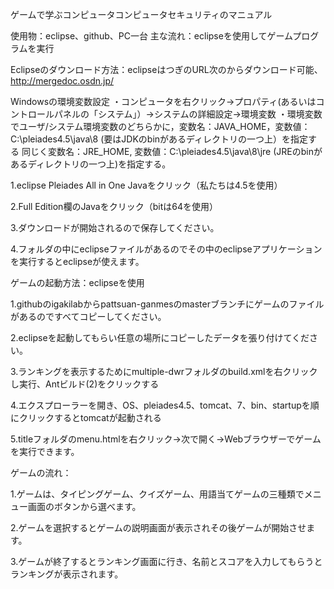 ゲームで学ぶコンピュータコンピュータセキュリティのマニュアル

使用物：eclipse、github、PC一台
主な流れ：eclipseを使用してゲームプログラムを実行

Eclipseのダウンロード方法：eclipseはつぎのURL次のからダウンロード可能、http://mergedoc.osdn.jp/

Windowsの環境変数設定
・コンピュータを右クリック->プロパティ(あるいはコントロールパネルの「システム」）->システムの詳細設定->環境変数
・環境変数でユーザ/システム環境変数のどちらかに，変数名：JAVA_HOME，変数値：C:\pleiades4.5\java\8 (要はJDKのbinがあるディレクトリの一つ上）を指定する
同じく変数名：JRE_HOME, 変数値：C:\pleiades4.5\java\8\jre (JREのbinがあるディレクトリの一つ上)を指定する。

1.eclipse Pleiades All in One Javaをクリック（私たちは4.5を使用）

2.Full Edition欄のJavaをクリック（bitは64を使用）

3.ダウンロードが開始されるので保存してください。

4.フォルダの中にeclipseファイルがあるのでその中のeclipseアプリケーションを実行するとeclipseが使えます。


ゲームの起動方法：eclipseを使用

1.githubのigakilabからpattsuan-ganmesのmasterブランチにゲームのファイルがあるのですべてコピーしてください。

2.eclipseを起動してもらい任意の場所にコピーしたデータを張り付けてください。

3.ランキングを表示するためにmultiple-dwrフォルダのbuild.xmlを右クリックし実行、Antビルド(2)をクリックする

4.エクスプローラーを開き、OS、pleiades4.5、tomcat、7、bin、startupを順にクリックするとtomcatが起動される

5.titleフォルダのmenu.htmlを右クリック->次で開く->Webブラウザーでゲームを実行できます。


ゲームの流れ：

1.ゲームは、タイピングゲーム、クイズゲーム、用語当てゲームの三種類でメニュー画面のボタンから選べます。

2.ゲームを選択するとゲームの説明画面が表示されその後ゲームが開始させます。

3.ゲームが終了するとランキング画面に行き、名前とスコアを入力してもらうとランキングが表示されます。




